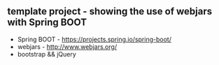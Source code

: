 ## template project - showing the use of webjars with Spring BOOT

* Spring BOOT - https://projects.spring.io/spring-boot/
* webjars - http://www.webjars.org/
* bootstrap && jQuery



